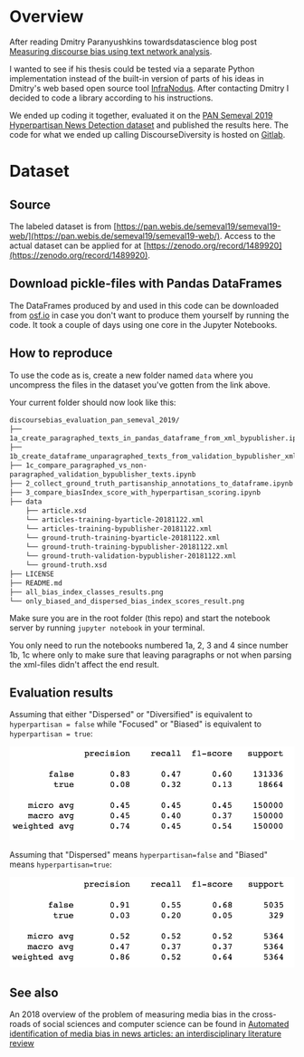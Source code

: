 # Overview
After reading Dmitry Paranyushkins towardsdatascience blog post [Measuring discourse bias using text network analysis](https://towardsdatascience.com/measuring-discourse-bias-using-text-network-analysis-9f251be5f6f3).

I wanted to see if his thesis could be tested via a separate Python implementation instead of the built-in version of parts of his ideas in Dmitry's web based open source tool [InfraNodus](https://infranodus.com/). After contacting Dmitry I decided to code a library according to his instructions. 

We ended up coding it together, evaluated it on the [PAN Semeval 2019 Hyperpartisan News Detection dataset](https://pan.webis.de/semeval19/semeval19-web/) and published the results here. The code for what we ended up calling DiscourseDiversity is hosted on [Gitlab](https://gitlab.com/mattiasostmar/discoursediversity). 

# Dataset
## Source
The labeled dataset is from [https://pan.webis.de/semeval19/semeval19-web/](https://pan.webis.de/semeval19/semeval19-web/). Access to the actual dataset can be applied for at [https://zenodo.org/record/1489920](https://zenodo.org/record/1489920).

## Download pickle-files with Pandas DataFrames
The DataFrames produced by and used in this code can be downloaded from [osf.io](https://osf.io/n2ku6/) in case you don't want to produce them yourself by running the code. It took a couple of days using one core in the Jupyter Notebooks. 

## How to reproduce
To use the code as is, create a new folder named `data` where you uncompress the files in the dataset you've gotten from the link above.

Your current folder should now look like this:

```
discoursebias_evaluation_pan_semeval_2019/
├── 1a_create_paragraphed_texts_in_pandas_dataframe_from_xml_bypublisher.ipynb
├── 1b_create_dataframe_unparagraphed_texts_from_validation_bypublisher_xml_file.ipynb
├── 1c_compare_paragraphed_vs_non-paragraphed_validation_bypublisher_texts.ipynb
├── 2_collect_ground_truth_partisanship_annotations_to_dataframe.ipynb
├── 3_compare_biasIndex_score_with_hyperpartisan_scoring.ipynb
├── data
    ├── article.xsd
    └── articles-training-byarticle-20181122.xml
    └── articles-training-bypublisher-20181122.xml
    └── ground-truth-training-byarticle-20181122.xml
    └── ground-truth-training-bypublisher-20181122.xml
    └── ground-truth-validation-bypublisher-20181122.xml
    └── ground-truth.xsd
├── LICENSE
├── README.md
├── all_bias_index_classes_results.png
└── only_biased_and_dispersed_bias_index_scores_result.png
```
Make sure you are in the root folder (this repo) and start the notebook server by running `jupyter notebook` in your terminal.

You only need to run the notebooks numbered 1a, 2, 3 and 4 since number 1b, 1c where only to make sure that leaving paragraphs or not when parsing the xml-files didn't affect the end result.

## Evaluation results

Assuming that either "Dispersed" or "Diversified" is equivalent to `hyperpartisan = false` while "Focused" or "Biased" is equivalent to `hyperpartisan = true`:

![Dispersed/Diversified vs Focused/Biased results](all_bias_index_classes_results.png?raw=true "Dispersed/Diversified vs Focused/Biased results")

Assuming that "Dispersed" means `hyperpartisan=false` and "Biased" means `hyperpartisan=true`:

![Dispersed vs Biased results](only_biased_and_dispersed_bias_index_scores_result.png?raw=true "Dispersed vs Biased results")

## See also
An 2018 overview of the problem of measuring media bias in the cross-roads of social sciences and computer science can be found in [Automated identification of media bias in news articles: an interdisciplinary literature review](https://doi.org/10.1007/s00799-018-0261-y)
